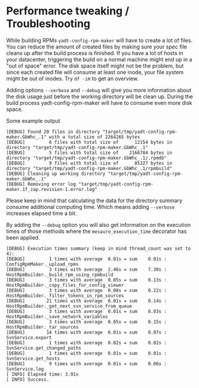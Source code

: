 # Performance tweaking / Troubleshooting

While building RPMs `yadt-config-rpm-maker` will have to create a lot of files.
You can reduce the amount of created files by making sure your spec file cleans up after the build process is finished.
If you have a lot of hosts in your datacenter, triggering the build on a normal machine might end up in a "out of space"
error. The disk space itself might not be the problem, but since each created file will consume at least one inode,
your file system might be out of inodes. Try `df -iH` to get an overview.

Adding options `--verbose` and `--debug` will give you more information about the disk usage just before the
working directory will be clean up. During the build process yadt-config-rpm-maker will have to consume even more disk
space.

Some example output
```
[DEBUG] Found 20 files in directory "target/tmp/yadt-config-rpm-maker.GbWhc_.1" with a total size of 2264265 bytes
[DEBUG]         6 files with total size of      12154 bytes in directory "target/tmp/yadt-config-rpm-maker.GbWhc_.1"
[DEBUG]         5 files with total size of    2166784 bytes in directory "target/tmp/yadt-config-rpm-maker.GbWhc_.1/.rpmdb"
[DEBUG]         9 files with total size of      85327 bytes in directory "target/tmp/yadt-config-rpm-maker.GbWhc_.1/rpmbuild"
[DEBUG] Cleaning up working directory "target/tmp/yadt-config-rpm-maker.GbWhc_.1"
[DEBUG] Removing error log "target/tmp/yadt-config-rpm-maker.1f_zap.revision-1.error.log"
```
Please keep in mind that calculating the data for the directory summary consume additional computing time.
Which means adding `--verbose` increases elapsed time a bit.

By adding the `--debug` option you will also get information on the execution times of those methods where the
`mesaure_execution_time` decorator has been applied.

```
[DEBUG] Execution times summary (keep in mind thread_count was set to 4):
[DEBUG]         1 times with average  0.01s = sum    0.01s : ConfigRpmMaker._upload_rpms
[DEBUG]         3 times with average  2.46s = sum    7.38s : HostRpmBuilder._build_rpm_using_rpmbuild
[DEBUG]         3 times with average  0.05s = sum    0.13s : HostRpmBuilder._copy_files_for_config_viewer
[DEBUG]         3 times with average  0.08s = sum    0.22s : HostRpmBuilder._filter_tokens_in_rpm_sources
[DEBUG]        21 times with average  0.01s = sum    0.14s : HostRpmBuilder._get_next_svn_service_from_queue
[DEBUG]         3 times with average  0.01s = sum    0.03s : HostRpmBuilder._save_network_variables
[DEBUG]         3 times with average  0.05s = sum    0.15s : HostRpmBuilder._tar_sources
[DEBUG]        14 times with average  0.01s = sum    0.07s : SvnService.export
[DEBUG]         1 times with average  0.02s = sum    0.02s : SvnService.get_changed_paths
[DEBUG]         1 times with average  0.01s = sum    0.01s : SvnService.get_hosts
[DEBUG]         9 times with average  0.01s = sum    0.06s : SvnService.log
[ INFO] Elapsed time: 3.91s
[ INFO] Success.
```
